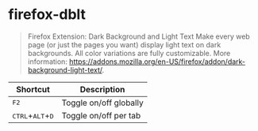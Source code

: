 # firefox-dblt

> Firefox Extension: Dark Background and Light Text
> Make every web page (or just the pages you want) display light text on dark backgrounds. All color variations are fully customizable.
> More information: <https://addons.mozilla.org/en-US/firefox/addon/dark-background-light-text/>.

| Shortcut      | Description            |
|---|---|
| <kbd>F2</kbd> | Toggle on/off globally |
| <kbd>CTRL</kbd>+<kbd>ALT</kbd>+<kbd>D</kbd> | Toggle on/off per tab |
